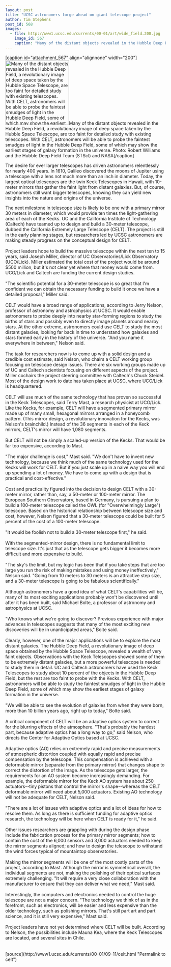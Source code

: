 ```yaml
---
layout: post
title: "UCSC astronomers forge ahead on giant telescope project"
author: Tim Stephens
post_id: 568
images:
  - file: http://www1.ucsc.edu/currents/00-01/art/wide_field.200.jpg
    image_id: 567
    caption: "Many of the distant objects revealed in the Hubble Deep Field, a revolutionary image of deep space taken by the Hubble Space Telescope, are too faint for detailed study with existing telescopes. With CELT, astronomers will be able to probe the faintest smudges of light in the Hubble Deep Field, some of which may show the earliest stages of galaxy formation in the universe. Photo: Robert Williams and the Hubble Deep Field Team (STScI) and NASA"
---
```


[caption id="attachment_567" align="alignnone" width="200"]<a href="http://localhost/mysite/wp-content/uploads/2000/09/wide_field.200.jpg"><img class="size-full wp-image-567" src="http://localhost/mysite/wp-content/uploads/2000/09/wide_field.200.jpg" alt="Many of the distant objects revealed in the Hubble Deep Field, a revolutionary image of deep space taken by the Hubble Space Telescope, are too faint for detailed study with existing telescopes. With CELT, astronomers will be able to probe the faintest smudges of light in the Hubble Deep Field, some of which may show the earliest stages of galaxy formation in the universe. Photo: Robert Williams and the Hubble Deep Field Team (STScI) and NASA" width="200" height="203" /></a>Many of the distant objects revealed in the Hubble Deep Field, a revolutionary image of deep space taken by the Hubble Space Telescope, are too faint for detailed study with existing telescopes. With CELT, astronomers will be able to probe the faintest smudges of light in the Hubble Deep Field, some of which may show the earliest stages of galaxy formation in the universe. Photo: Robert Williams and the Hubble Deep Field Team (STScI) and NASA[/caption]
<p>
  The desire for ever larger telescopes has driven astronomers relentlessly for nearly 400 years. In 1610, Galileo discovered the moons of Jupiter using a telescope with a lens not much more than an inch in diameter. Today, the largest optical telescopes are the twin Keck Telescopes in Hawaii, with 10-meter mirrors that gather the faint light from distant galaxies. But, of course, astronomers still want bigger telescopes, knowing they can yield new insights into the nature and origins of the universe.
</p>The next milestone in telescope size is likely to be one with a primary mirror 30 meters in diameter, which would provide ten times the light-gathering area of each of the Kecks. UC and the California Institute of Technology (Caltech) have teamed up to design and build a 30-meter telescope, dubbed the California Extremely Large Telescope (CELT). The project is still in the early planning stages, but researchers led by UCSC astronomers are making steady progress on the conceptual design for CELT.<br>
<br>
Project leaders hope to build the massive telescope within the next ten to 15 years, said Joseph Miller, director of UC Observatories/Lick Observatory (UCO/Lick). Miller estimated the total cost of the project would be around $500 million, but it's not clear yet where that money would come from. UCO/Lick and Caltech are funding the current design studies.<br>
<br>
"The scientific potential for a 30-meter telescope is so great that I'm confident we can obtain the necessary funding to build it once we have a detailed proposal," Miller said.<br>
<br>
CELT would have a broad range of applications, according to Jerry Nelson, professor of astronomy and astrophysics at UCSC. It would enable astronomers to probe deeply into nearby star-forming regions to study the births of stars and possibly even to directly image planets around nearby stars. At the other extreme, astronomers could use CELT to study the most distant galaxies, looking far back in time to understand how galaxies and stars formed early in the history of the universe. "And you name it everywhere in between," Nelson said.<br>
<br>
The task for researchers now is to come up with a solid design and a credible cost estimate, said Nelson, who chairs a CELT working group focusing on telescope design issues. There are six working groups made up of UC and Caltech scientists focusing on different aspects of the project. Miller cochairs the project steering committee with Caltech's Chuck Steidel. Most of the design work to date has taken place at UCSC, where UCO/Lick is headquartered.<br>
<br>
CELT will use much of the same technology that has proven so successful in the Keck Telescopes, said Terry Mast, a research physicist at UCO/Lick. Like the Kecks, for example, CELT will have a segmented primary mirror made up of many small, hexagonal mirrors arranged in a honeycomb pattern. (This mirror design, a revolutionary innovation for the Kecks, was Nelson's brainchild.) Instead of the 36 segments in each of the Keck mirrors, CELT's mirror will have 1,080 segments.<br>
<br>
But CELT will not be simply a scaled-up version of the Kecks. That would be far too expensive, according to Mast.<br>
<br>
"The major challenge is cost," Mast said. "We don't have to invent new technology, because we think much of the same technology used for the Kecks will work for CELT. But if you just scale up in a naive way you will end up spending a lot of money. We have to come up with a design that is practical and cost-effective."<br>
<br>
Cost and practicality figured into the decision to design CELT with a 30-meter mirror, rather than, say, a 50-meter or 100-meter mirror. The European Southern Observatory, based in Germany, is pursuing a plan to build a 100-meter telescope called the OWL (for "Overwhelmingly Large") telescope. Based on the historical relationship between telescope size and cost, however, Nelson figured that a 30-meter telescope could be built for 5 percent of the cost of a 100-meter telescope.<br>
<br>
"It would be foolish not to build a 30-meter telescope first," he said.<br>
<br>
With the segmented-mirror design, there is no fundamental limit to telescope size. It's just that as the telescope gets bigger it becomes more difficult and more expensive to build.<br>
<br>
"The sky's the limit, but my logic has been that if you take steps that are too large you run the risk of making mistakes and using money ineffectively," Nelson said. "Going from 10 meters to 30 meters is an attractive step size, and a 30-meter telescope is going to be fabulous scientifically."<br>
<br>
Although astronomers have a good idea of what CELT's capabilities will be, many of its most exciting applications probably won't be discovered until after it has been built, said Michael Bolte, a professor of astronomy and astrophysics at UCSC.<br>
<br>
"Who knows what we're going to discover? Previous experience with major advances in telescopes suggests that many of the most exciting new discoveries will be in unanticipated areas," Bolte said.<br>
<br>
Clearly, however, one of the major applications will be to explore the most distant galaxies. The Hubble Deep Field, a revolutionary image of deep space obtained by the Hubble Space Telescope, revealed a wealth of very faint objects. Observations with the Keck Telescopes showed some of them to be extremely distant galaxies, but a more powerful telescope is needed to study them in detail. UC and Caltech astronomers have used the Keck Telescopes to study about 10 percent of the objects in the Hubble Deep Field, but the rest are too faint to probe with the Kecks. With CELT, astronomers will be able to study the faintest smudges of light in the Hubble Deep Field, some of which may show the earliest stages of galaxy formation in the universe.<br>
<br>
"We will be able to see the evolution of galaxies from when they were born, more than 10 billion years ago, right up to today," Bolte said.<br>
<br>
A critical component of CELT will be an adaptive optics system to correct for the blurring effects of the atmosphere. "That's probably the hardest part, because adaptive optics has a long way to go," said Nelson, who directs the Center for Adaptive Optics based at UCSC.<br>
<br>
Adaptive optics (AO) relies on extremely rapid and precise measurements of atmospheric distortion coupled with equally rapid and precise compensation by the telescope. This compensation is achieved with a deformable mirror (separate from the primary mirror) that changes shape to correct the distortion of the image. As the telescope gets larger, the requirements for an AO system become increasingly demanding. For example, the deformable mirror for the Keck AO system has about 250 actuators--tiny pistons that control the mirror's shape--whereas the CELT deformable mirror will need about 5,000 actuators. Existing AO technology will not be adequate for CELT, Nelson said.<br>
<br>
"There are a lot of issues with adaptive optics and a lot of ideas for how to resolve them. As long as there is sufficient funding for adaptive optics research, the technology will be here when CELT is ready for it," he said.<br>
<br>
Other issues researchers are grappling with during the design phase include the fabrication process for the primary mirror segments; how to contain the cost of the 6,000 sensors and 3,000 actuators needed to keep the mirror segments aligned; and how to design the telescope to withstand the wind forces typical of mountaintop observatories.<br>
<br>
Making the mirror segments will be one of the most costly parts of the project, according to Mast. Although the mirror is symmetrical overall, the individual segments are not, making the polishing of their optical surfaces extremely challenging. "It will require a very close collaboration with the manufacturer to ensure that they can deliver what we need," Mast said.<br>
<br>
Interestingly, the computers and electronics needed to control the huge telescope are not a major concern. "The technology we think of as in the forefront, such as electronics, will be easier and less expensive than the older technology, such as polishing mirrors. That's still part art and part science, and it is still very expensive," Mast said.<br>
<br>
Project leaders have not yet determined where CELT will be built. According to Nelson, the possibilities include Mauna Kea, where the Keck Telescopes are located, and several sites in Chile.<br>
<br>
<br>
[source](http://www1.ucsc.edu/currents/00-01/09-11/celt.html "Permalink to celt")
